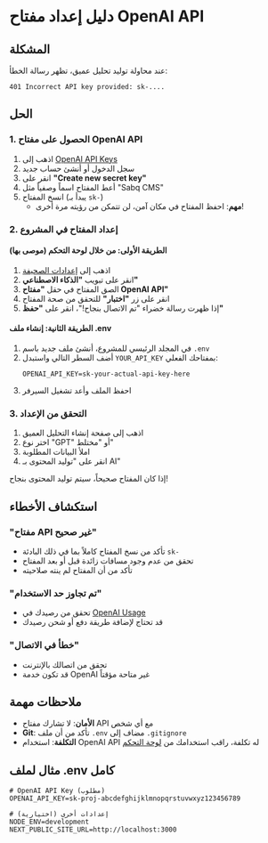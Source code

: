 # دليل إعداد مفتاح OpenAI API

## المشكلة
عند محاولة توليد تحليل عميق، تظهر رسالة الخطأ:
```
401 Incorrect API key provided: sk-....
```

## الحل

### 1. الحصول على مفتاح OpenAI API

1. اذهب إلى [OpenAI API Keys](https://platform.openai.com/api-keys)
2. سجل الدخول أو أنشئ حساب جديد
3. انقر على **"Create new secret key"**
4. أعط المفتاح اسماً وصفياً مثل "Sabq CMS"
5. انسخ المفتاح (يبدأ بـ `sk-`)
   - **مهم**: احفظ المفتاح في مكان آمن، لن تتمكن من رؤيته مرة أخرى!

### 2. إعداد المفتاح في المشروع

#### الطريقة الأولى: من خلال لوحة التحكم (موصى بها)

1. اذهب إلى [إعدادات الصحيفة](http://localhost:3000/dashboard/settings)
2. انقر على تبويب **"الذكاء الاصطناعي"**
3. الصق المفتاح في حقل **"مفتاح OpenAI API"**
4. انقر على زر **"اختبار"** للتحقق من صحة المفتاح
5. إذا ظهرت رسالة خضراء "تم الاتصال بنجاح!"، انقر على **"حفظ"**

#### الطريقة الثانية: إنشاء ملف .env

1. في المجلد الرئيسي للمشروع، أنشئ ملف جديد باسم `.env`
2. أضف السطر التالي واستبدل `YOUR_API_KEY` بمفتاحك الفعلي:
   ```
   OPENAI_API_KEY=sk-your-actual-api-key-here
   ```
3. احفظ الملف وأعد تشغيل السيرفر

### 3. التحقق من الإعداد

1. اذهب إلى صفحة إنشاء التحليل العميق
2. اختر نوع "GPT" أو "مختلط"
3. املأ البيانات المطلوبة
4. انقر على "توليد المحتوى بـ AI"

إذا كان المفتاح صحيحاً، سيتم توليد المحتوى بنجاح!

## استكشاف الأخطاء

### "مفتاح API غير صحيح"
- تأكد من نسخ المفتاح كاملاً بما في ذلك البادئة `sk-`
- تحقق من عدم وجود مسافات زائدة قبل أو بعد المفتاح
- تأكد من أن المفتاح لم ينته صلاحيته

### "تم تجاوز حد الاستخدام"
- تحقق من رصيدك في [OpenAI Usage](https://platform.openai.com/usage)
- قد تحتاج لإضافة طريقة دفع أو شحن رصيدك

### "خطأ في الاتصال"
- تحقق من اتصالك بالإنترنت
- قد تكون خدمة OpenAI غير متاحة مؤقتاً

## ملاحظات مهمة

- **الأمان**: لا تشارك مفتاح API مع أي شخص
- **Git**: تأكد من أن ملف `.env` مضاف إلى `.gitignore`
- **التكلفة**: استخدام OpenAI API له تكلفة، راقب استخدامك من [لوحة التحكم](https://platform.openai.com/usage)

## مثال لملف .env كامل

```env
# OpenAI API Key (مطلوب)
OPENAI_API_KEY=sk-proj-abcdefghijklmnopqrstuvwxyz123456789

# إعدادات أخرى (اختيارية)
NODE_ENV=development
NEXT_PUBLIC_SITE_URL=http://localhost:3000
``` 